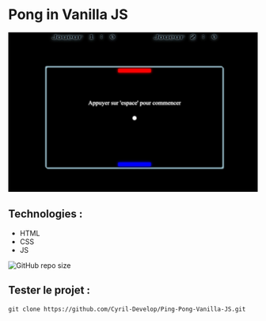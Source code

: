 # Pong in Vanilla JS


![screenshot du site](./screenshot/screenshot.jpg)



## Technologies :
- HTML
- CSS
- JS

![GitHub repo size](https://img.shields.io/github/repo-size/Cyril-Develop/Ping-Pong-Vanilla-JS?style=for-the-badge)

## Tester le projet :

```terminal
git clone https://github.com/Cyril-Develop/Ping-Pong-Vanilla-JS.git
